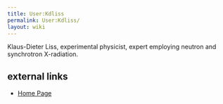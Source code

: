 ```yaml
---
title: User:Kdliss
permalink: User:Kdliss/
layout: wiki
---
```


Klaus-Dieter Liss, experimental physicist, expert employing neutron and
synchrotron X-radiation.

external links
--------------

-   [Home Page](http://www.kdliss.de/)

